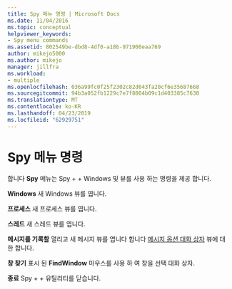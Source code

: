 ```yaml
---
title: Spy 메뉴 명령 | Microsoft Docs
ms.date: 11/04/2016
ms.topic: conceptual
helpviewer_keywords:
- Spy menu commands
ms.assetid: 802549be-dbd8-4df0-a18b-971900eaa769
author: mikejo5000
ms.author: mikejo
manager: jillfra
ms.workload:
- multiple
ms.openlocfilehash: 036a99fc0f25f2302c82d043fa20cf6e35687668
ms.sourcegitcommit: 94b3a052fb1229c7e7f8804b09c1d403385c7630
ms.translationtype: MT
ms.contentlocale: ko-KR
ms.lasthandoff: 04/23/2019
ms.locfileid: "62929751"
---
```

# <a name="spy-menu-commands"></a>Spy 메뉴 명령
합니다 **Spy** 메뉴는 Spy + + Windows 및 뷰를 사용 하는 명령을 제공 합니다.

 **Windows** 새 Windows 뷰를 엽니다.

 **프로세스** 새 프로세스 뷰를 엽니다.

 **스레드** 새 스레드 뷰를 엽니다.

 **메시지를 기록할** 열리고 새 메시지 뷰를 엽니다 합니다 [메시지 옵션 대화 상자](../debugger/message-options-dialog-box.md) 뷰에 대 한 합니다.

 **창 찾기** 표시 된 **FindWindow** 마우스를 사용 하 여 창을 선택 대화 상자.

 **종료** Spy + + 유틸리티를 닫습니다.